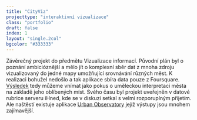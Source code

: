 ```yaml
---
title: "CityViz"
projecttype: "interaktivní vizualizace"
class: "portfolio"
draft: false
index: 1
layout: "single.2col"
bgcolor: "#333333"
---
```



Závěrečný projekt do předmětu Vizualizace informací. Původní plán byl o poznání ambicióznější a mělo jít o komplexní sběr dat z mnoha zdroju vizualizovaný do jedné mapy umožňující srovnávání různých měst. K realizaci bohužel nedošlo a tak aplikace sbíra data pouze z Foursquare. [Výsledek](../../cityviz/index.html) tedy můžeme vnímat jako pokus o uměleckou interpretaci města na základě jeho oblíbených míst. Svého času byl projekt uveřejněn v datové rubrice serveru iHned, kde se v diskuzi setkal s velmi rozporuplným přijetím. Ale naštěstí existuje aplikace [Urban Observatory](http://www.urbanobservatory.org) jejíž výstupy jsou mnohem zajímavější.